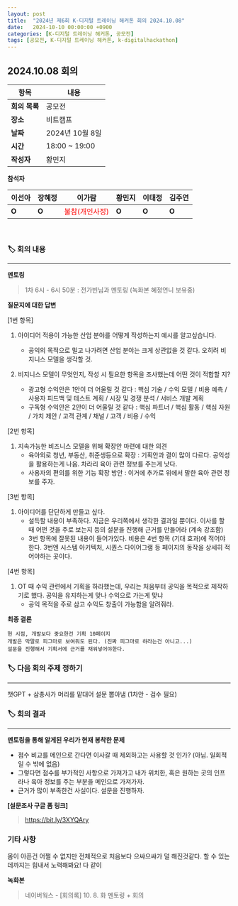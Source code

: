 ```yaml
---
layout: post
title:  "2024년 제6회 K-디지털 트레이닝 해커톤 회의 2024.10.08"
date:   2024-10-10 00:00:00 +0900
categories: [K-디지털 트레이닝 해커톤, 공모전]
tags: [공모전, K-디지털 트레이닝 해커톤, k-digitalhackathon]
---
```


## 2024.10.08 회의

| **항목**    | **내용**        |
|-----------|---------------|
| **회의 목록** | 공모전          |
| **장소**  | 비트캠프          |
| **날짜**    | 2024년 10월 8일   |
| **시간**  | 18:00 ~ 19:00 |
| **작성자** | 황민지 |

**참석자**

| **이선아** | **장혜정** | **이가람** | **황민지** | **이태정** | **김주연** |
| --- | --- | --- | --- | --- | --- |
| **O** | **O** | <span style="color: red">불참(개인사정)</span> | **O** | **O** | **O** |

<br>

### 🏷️ 회의 내용

---

**멘토링**

> 1차 6시 - 6시 50분 : 전가빈님과 멘토링 (녹화본 혜정언니 보유중)

**질문지에 대한 답변**

[1번 항목]

1. 아이디어 적용이 가능한 산업 분야를 어떻게 작성하는지 예시를 알고싶습니다.
    - 공익의 목적으로 밀고 나가려면 산업 분야는 크게 상관없을 것 같다. 오히려 비지니스 모델을 생각할 것.

2. 비지니스 모델이 무엇인지, 작성 시 필요한 항목을 조사했는데 어떤 것이 적합할 지?
    - 광고형 수익안은 1안이 더 어울릴 것 같다 : 핵심 기술 / 수익 모델 / 비용 예측 / 사용자 피드백 및 테스트 계획 / 시장 및 경쟁 분석 / 서비스 개발 계획
    - 구독형 수익안은 2안이 더 어울릴 것 같다 : 핵심 파트너 / 핵심 활동 / 핵심 자원 / 가치 제안 / 고객 관계 / 채널 / 고객 / 비용 / 수익

[2번 항목]

1. 지속가능한 비즈니스 모델을 위해 확장안 마련에 대한 의견
    - 육아외로 청년, 부동산, 취준생등으로 확장 : 기획안과 결이 많이 다르다. 공익성을 활용하는게 나음. 차라리 육아 관련 정보를 주는게 낫다.
    - 사용자의 편의를 위한 기능 확장 방안 : 이거에 추가로 위에서 말한 육아 관련 정보를 주자.

[3번 항목]

1. 아이디어를 단단하게 만들고 싶다.
    - 설득할 내용이 부족하다. 지금은 우리쪽에서 생각한 결과일 뿐이다. 이사를 할 때 어떤 것을 주로 보는지 등의 설문을 진행해 근거를 만들어라 (계속 강조함)
    - 3번 항목에 잘못된 내용이 들어가있다. 비용은 4번 항목 (기대 효과)에 적어야한다. 
        3번엔 시스템 아키텍처, 시퀀스 다이어그램 등 페이지의 동작을 상세히 적어야하는 곳이다.

[4번 항목]

1. OT 때 수익 관련에서 기획을 하라했는데, 우리는 처음부터 공익을 목적으로 제작하기로 했다. 공익을 유지하는게 맞나 수익으로 가는게 맞냐
    - 공익 목적을 주로 삼고 수익도 창출이 가능함을 알려줘라.

**최종 결론**

```
현 시점, 개발보다 중요한건 기획 10페이지
개발은 막말로 피그마로 보여줘도 된다. (진짜 피그마로 하라는건 아니고...)
설문을 진행해서 기획서에 근거를 채워넣어야한다.
```


### 🏷️ 다음 회의 주제 정하기
    
---

챗GPT + 삼총사가 머리를 맡대어 설문 뽑아냄 (1차안 - 검수 필요)


### 🏷️ 회의 결과

---

**멘토링을 통해 알게된 우리가 현재 봉착한 문제**

- 점수 비교를 메인으로 간다면 이사갈 때 제외하고는 사용할 것 인가? (아님. 일회적일 수 밖에 없음)
- 그렇다면 점수를 부가적인 사항으로 가져가고 내가 위치한, 혹은 원하는 곳의 인프라나 육아 정보를 주는 부분을 메인으로 가져가자.
- 근거가 많이 부족한건 사실이다. 설문을 진행하자.

**[설문조사 구글 폼 링크]**

> https://bit.ly/3XYQAry


### 기타 사항

몸이 아픈건 어쩔 수 없지만 전체적으로 처음보다 으쌰으쌰가 덜 해진것같다. 할 수 있는데까지는 힘내서 노력해봐요! 다 같이

**녹화본**

> 네이버웍스 - [회의록] 10. 8. 화 멘토링 + 회의
